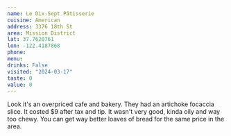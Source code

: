 ```yaml
---
name: Le Dix-Sept Pâtisserie
cuisine: American
address: 3376 18th St
area: Mission District
lat: 37.7620761
lon: -122.4187868
phone: 
menu: 
drinks: False
visited: "2024-03-17"
taste: 0
value: 0
---
```


Look it's an overpriced cafe and bakery. They had an artichoke focaccia slice. It costed $9 after tax and tip. It wasn't very good, kinda oily and way too chewy. You can get way better loaves of bread for the same price in the area.
